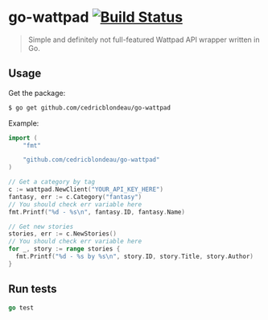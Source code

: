 # go-wattpad [![Build Status](https://travis-ci.org/cedricblondeau/go-wattpad.svg)](https://travis-ci.org/cedricblondeau/go-wattpad)

> Simple and definitely not full-featured Wattpad API wrapper written in Go.

## Usage

Get the package:

```bash
$ go get github.com/cedricblondeau/go-wattpad
```

Example:

```go
import (
	"fmt"

	"github.com/cedricblondeau/go-wattpad"
)

// Get a category by tag
c := wattpad.NewClient("YOUR_API_KEY_HERE")
fantasy, err := c.Category("fantasy")
// You should check err variable here
fmt.Printf("%d - %s\n", fantasy.ID, fantasy.Name)

// Get new stories
stories, err := c.NewStories()
// You should check err variable here
for _, story := range stories {
  fmt.Printf("%d - %s by %s\n", story.ID, story.Title, story.Author)
}
```

## Run tests

```go
go test
```
